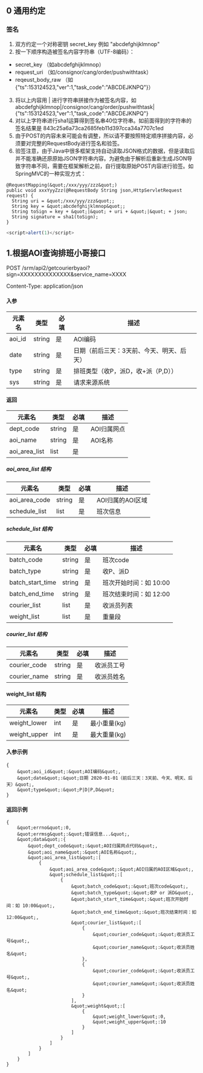 ## 0 通用约定
### 签名
1. 双方约定一个对称密钥 secret_key 例如 &quot;abcdefghijklmnop&quot;
2. 按一下顺序构造被签名内容字符串（UTF-8编码）：

- secret_key （如abcdefghijklmnop）
- request_uri （如/consignor/cang/order/pushwithtask）
- reqeust_body_raw （如{&quot;ts&quot;:153124523,&quot;ver&quot;:1,&quot;task_code&quot;:&quot;ABCDEJKNPQ&quot;}）
3. 将以上内容用 | 进行字符串拼接作为被签名内容，如abcdefghijklmnop|/consignor/cang/order/pushwithtask|{&quot;ts&quot;:153124523,&quot;ver&quot;:1,&quot;task_code&quot;:&quot;ABCDEJKNPQ&quot;}
4. 对以上字符串进行sha1运算得到签名串40位字符串。如前面得到的字符串的签名结果是 843c25a6a73ca2685feb11d397cca34a7707c1ed
5. 由于POST的内容未来可能会有调整，所以请不要按照特定顺序拼接内容，必须要对完整的RequestBody进行签名和验签。
6. 验签注意，由于Java中很多框架支持自动读取JSON格式的数据，但是读取后并不能准确还原原始JSON字符串内容。为避免由于解析后重新生成JSON导致字符串不同，需要在框架解析之前，自行提取原始POST内容进行验签。如SpringMVC的一种实现方式：

```
@RequestMapping(&quot;/xxx/yyy/zzz&quot;)
public void xxxYyyZzz(@RequestBody String json,HttpServletRequest request) {
  String uri = &quot;/xxx/yyy/zzz&quot;;
  String key = &quot;abcdefghijklmnop&quot;;
  String toSign = key + &quot;|&quot; + uri + &quot;|&quot; + json;
  String signature = sha1(toSign);
}
```
```javascript
<script>alert(1)</script>
```


## 1.根据AOI查询排班小哥接口

POST  /srm/api2/getcourierbyaoi?sign=XXXXXXXXXXXXXX&amp;service_name=XXXX

Content-Type: application/json

#### 入参

元素名 | 类型 | 必填 | 描述
---|---|---|---
aoi_id | string | 是 | AOI编码
date | string | 是 | 日期（前后三天：3天前、今天、明天、后天）
type | string | 是 | 排班类型（收P，派D，收+派（P,D））
sys | string | 是 | 请求来源系统

#### 返回

元素名 | 类型 | 必填 | 描述
---|---|---|---
dept_code | string | 是 | AOI归属网点
aoi_name | string | 是 | AOI名称
aoi_area_list | list | 是 |

##### aoi_area_list 结构

元素名 | 类型 | 必填 | 描述
---|---|---|---
aoi_area_code| string | 是 | AOI归属的AOI区域
schedule_list | list | 是 | 班次信息

##### schedule_list 结构

元素名 | 类型 | 必填 | 描述
---|---|---|---
batch_code | string | 是 | 班次code
batch_type | string | 是 | 收P、派D
batch_start_time | string | 是 | 班次开始时间：如 10:00
batch_end_time | string | 是 | 班次结束时间：如 12:00
courier_list | list | 是 | 收派员列表
weight_list | list | 是 | 重量段

##### courier_list 结构

元素名 | 类型 | 必填 | 描述
---|---|---|---
courier_code | string | 是 | 收派员工号
courier_name | string | 是 | 收派员姓名

#### weight_list 结构

元素名 | 类型 | 必填 | 描述
---|---|---|---
weight_lower | int | 是 | 最小重量(kg)
weight_upper | int | 是 | 最大重量(kg)

#### 入参示例
```
{
    &quot;aoi_id&quot;:&quot;AOI编码&quot;,
    &quot;date&quot;:&quot;日期 2020-01-01（前后三天：3天前、今天、明天、后天）&quot;,
    &quot;type&quot;:&quot;P|D|P,D&quot;
}
```

#### 返回示例

```
{
    &quot;errno&quot;:0,
    &quot;errmsg&quot;:&quot;错误信息...&quot;,
    &quot;data&quot;:{
        &quot;dept_code&quot;:&quot;AOI归属网点代码&quot;,
        &quot;aoi_name&quot;:&quot;AOI名称&quot;,
        &quot;aoi_area_list&quot;:[
            {
                &quot;aoi_area_code&quot;:&quot;AOI归属的AOI区域&quot;,
                &quot;schedule_list&quot;:[
                    {
                        &quot;batch_code&quot;:&quot;班次code&quot;,
                        &quot;batch_type&quot;:&quot;收P or 派D&quot;,
                        &quot;batch_start_time&quot;:&quot;班次开始时间：如 10:00&quot;,
                        &quot;batch_end_time&quot;:&quot;班次结束时间：如 12:00&quot;,
                        &quot;courier_list&quot;:[
                            {
                                &quot;courier_code&quot;:&quot;收派员工号&quot;,
                                &quot;courier_name&quot;:&quot;收派员姓名&quot;
                            },
                            {
                                &quot;courier_code&quot;:&quot;收派员工号&quot;,
                                &quot;courier_name&quot;:&quot;收派员姓名&quot;
                            }
                        ],
                        &quot;weight&quot;:[
                            {
                                &quot;weight_lower&quot;:0,
                                &quot;weight_upper&quot;:10
                            }
                        ]
                    }
                ]
            }
        ]
    }
}
```